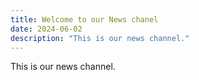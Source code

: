 ```yaml
---
title: Welcome to our News chanel
date: 2024-06-02
description: "This is our news channel."
---
```

This is our news channel.
